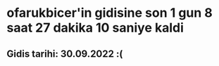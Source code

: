 # ofarukbicer'in gidisine son 1 gun 8 saat 27 dakika 10 saniye kaldi

## Gidis tarihi: 30.09.2022 :(